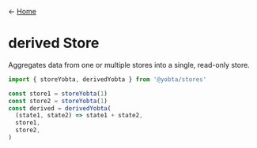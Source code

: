 &larr; [Home](../../../README.md)

# derived Store

Aggregates data from one or multiple stores into a single, read-only store.

```js
import { storeYobta, derivedYobta } from '@yobta/stores'

const store1 = storeYobta(1)
const store2 = storeYobta(1)
const derived = derivedYobta(
  (state1, state2) => state1 + state2,
  store1,
  store2,
)
```
